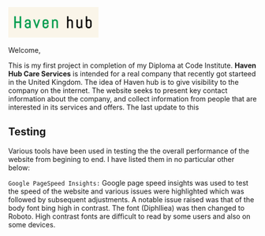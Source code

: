 ![Haven Hub Logo](/assets/images/havenhub-logo.png)

Welcome,

This is my first project in completion of my Diploma at Code Institute. **Haven Hub Care Services** is intended for a real company that recently got starteed in the United Kingdom. The idea of Haven hub is to give visibility to the company on the internet. The website seeks to present key contact information about the company, and collect information from people that are interested in its services and offers. The last update to this 

## **Testing**

Various tools have been used in testing the the overall performance of the website from begining to end. I have listed them in no particular other below:

`Google PageSpeed Insights:`
Google page speed insights was used to test the speed of the website and various issues were highlighted which was followed by subsequent adjustments.
A notable issue raised was that of the body font bing high in contrast. The font (Diphlliea) was then changed to Roboto. High contrast fonts are difficult to read by some users and also on some devices.
